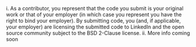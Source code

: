 i. As a contributor, you represent that the code you submit is your original work or that of your employer (in which case you represent you have the right to bind your employer).  By submitting code, you (and, if applicable, your employer) are licensing the submitted code to LinkedIn and the open source community subject to the BSD 2-Clause license.
ii. More info coming soon
